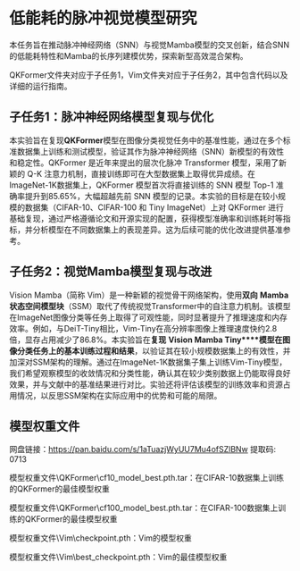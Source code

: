 # **低能耗的脉冲视觉模型研究**

本任务旨在推动脉冲神经网络（SNN）与视觉Mamba模型的交叉创新，结合SNN的低能耗特性和Mamba的长序列建模优势，探索新型高效混合架构。

QKFormer文件夹对应于子任务1，Vim文件夹对应于子任务2，其中包含代码以及详细的运行指南。

## 子任务1：脉冲神经网络模型复现与优化

本实验旨在复现**QKFormer**模型在图像分类视觉任务中的基准性能，通过在多个标准数据集上训练和测试模型，验证其作为脉冲神经网络（SNN）新模型的有效性和稳定性。QKFormer 是近年来提出的层次化脉冲 Transformer 模型，采用了新颖的 Q-K 注意力机制，直接训练即可在大型数据集上取得优异成绩。在ImageNet-1K数据集上，QKFormer 模型首次将直接训练的 SNN 模型 Top-1 准确率提升到85.65%，大幅超越先前 SNN 模型的记录。本实验的目标是在较小规模的数据集（CIFAR-10、CIFAR-100 和 Tiny ImageNet）上对 QKFormer 进行基础复现，通过严格遵循论文和开源实现的配置，获得模型准确率和训练耗时等指标，并分析模型在不同数据集上的表现差异。这为后续可能的优化改进提供基准参考。

## 子任务2：视觉Mamba模型复现与改进

Vision Mamba（简称 Vim）是一种新颖的视觉骨干网络架构，使用**双向** **Mamba** **状态空间模型块**（SSM）取代了传统视觉Transformer中的自注意力机制。该模型在ImageNet图像分类等任务上取得了可观性能，同时显著提升了推理速度和内存效率。例如，与DeiT-Tiny相比，Vim-Tiny在高分辨率图像上推理速度快约2.8倍，显存占用减少了86.8%。本实验旨在**复现** **Vision Mamba Tiny****模型在图像分类任务上的基本训练过程和结果**，以验证其在较小规模数据集上的有效性，并加深对SSM架构的理解。通过在ImageNet-1K数据集子集上训练Vim-Tiny模型，我们希望观察模型的收敛情况和分类性能，确认其在较少类别数据上仍能取得良好效果，并与文献中的基准结果进行对比。实验还将评估该模型的训练效率和资源占用情况，以反思SSM架构在实际应用中的优势和可能的局限。

## 模型权重文件

网盘链接：https://pan.baidu.com/s/1aTuazjWyUU7Mu4ofSZlBNw 提取码: 0713

模型权重文件\QKFormer\cf10_model_best.pth.tar：在CIFAR-10数据集上训练的QKFormer的最佳模型权重

模型权重文件\QKFormer\cf100_model_best.pth.tar：在CIFAR-100数据集上训练的QKFormer的最佳模型权重

模型权重文件\Vim\checkpoint.pth：Vim的模型权重

模型权重文件\Vim\best_checkpoint.pth：Vim的最佳模型权重

